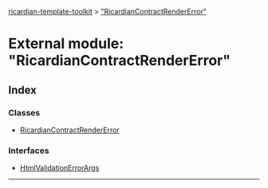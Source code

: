 [ricardian-template-toolkit](../README.md) > ["RicardianContractRenderError"](../modules/_ricardiancontractrendererror_.md)

# External module: "RicardianContractRenderError"

## Index

### Classes

* [RicardianContractRenderError](../classes/_ricardiancontractrendererror_.ricardiancontractrendererror.md)

### Interfaces

* [HtmlValidationErrorArgs](../interfaces/_ricardiancontractrendererror_.htmlvalidationerrorargs.md)

---

